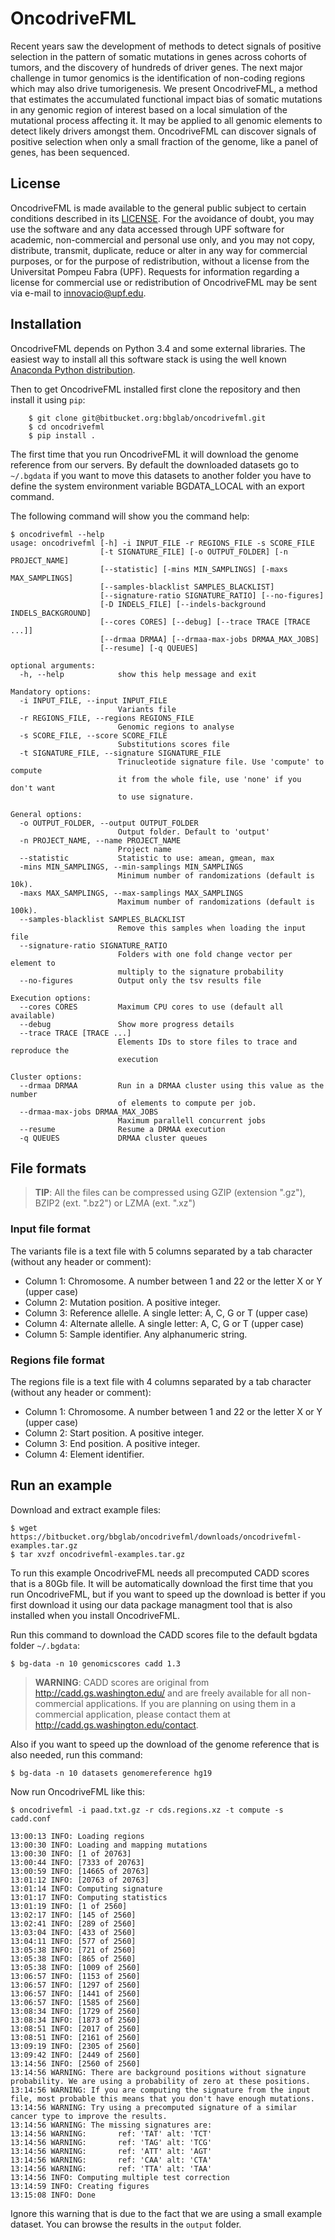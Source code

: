 # OncodriveFML #

Recent years saw the development of methods to detect signals of positive selection in the pattern of somatic mutations in genes across cohorts of tumors, and the discovery of hundreds of driver genes. The next major challenge in tumor genomics is the identification of non-coding regions which may also drive tumorigenesis. We present OncodriveFML, a method that estimates the accumulated functional impact bias of somatic mutations in any genomic region of interest based on a local simulation of the mutational process affecting it. It may be applied to all genomic elements to detect likely drivers amongst them. OncodriveFML can discover signals of positive selection when only a small fraction of the genome, like a panel of genes, has been sequenced.

## License ##
OncodriveFML is made available to the general public subject to certain conditions described in its [LICENSE](LICENSE). For the avoidance of doubt, you may use the software and any data accessed through UPF software for academic, non-commercial and personal use only, and you may not copy, distribute, transmit, duplicate, reduce or alter in any way for commercial purposes, or for the purpose of redistribution, without a license from the Universitat Pompeu Fabra (UPF). Requests for information regarding a license for commercial use or redistribution of OncodriveFML may be sent via e-mail to innovacio@upf.edu.

## Installation ##

OncodriveFML depends on Python 3.4 and some external libraries. The easiest way to install all this software stack is using the well known [Anaconda Python distribution](http://continuum.io/downloads).

Then to get OncodriveFML installed first clone the repository and then install it using ``pip``:

        $ git clone git@bitbucket.org:bbglab/oncodrivefml.git
        $ cd oncodrivefml
        $ pip install .

The first time that you run OncodriveFML it will download the genome reference from our servers. By default the downloaded datasets go to ``~/.bgdata`` if you want to move this datasets to another folder you have to define the system environment variable BGDATA_LOCAL with an export command. 

The following command will show you the command help:

	$ oncodrivefml --help
    usage: oncodrivefml [-h] -i INPUT_FILE -r REGIONS_FILE -s SCORE_FILE
                        [-t SIGNATURE_FILE] [-o OUTPUT_FOLDER] [-n PROJECT_NAME]
                        [--statistic] [-mins MIN_SAMPLINGS] [-maxs MAX_SAMPLINGS]
                        [--samples-blacklist SAMPLES_BLACKLIST]
                        [--signature-ratio SIGNATURE_RATIO] [--no-figures]
                        [-D INDELS_FILE] [--indels-background INDELS_BACKGROUND]
                        [--cores CORES] [--debug] [--trace TRACE [TRACE ...]]
                        [--drmaa DRMAA] [--drmaa-max-jobs DRMAA_MAX_JOBS]
                        [--resume] [-q QUEUES]
    
    optional arguments:
      -h, --help            show this help message and exit
    
    Mandatory options:
      -i INPUT_FILE, --input INPUT_FILE
                            Variants file
      -r REGIONS_FILE, --regions REGIONS_FILE
                            Genomic regions to analyse
      -s SCORE_FILE, --score SCORE_FILE
                            Substitutions scores file
      -t SIGNATURE_FILE, --signature SIGNATURE_FILE
                            Trinucleotide signature file. Use 'compute' to compute
                            it from the whole file, use 'none' if you don't want
                            to use signature.
    
    General options:
      -o OUTPUT_FOLDER, --output OUTPUT_FOLDER
                            Output folder. Default to 'output'
      -n PROJECT_NAME, --name PROJECT_NAME
                            Project name
      --statistic           Statistic to use: amean, gmean, max
      -mins MIN_SAMPLINGS, --min-samplings MIN_SAMPLINGS
                            Minimum number of randomizations (default is 10k).
      -maxs MAX_SAMPLINGS, --max-samplings MAX_SAMPLINGS
                            Maximum number of randomizations (default is 100k).
      --samples-blacklist SAMPLES_BLACKLIST
                            Remove this samples when loading the input file
      --signature-ratio SIGNATURE_RATIO
                            Folders with one fold change vector per element to
                            multiply to the signature probability
      --no-figures          Output only the tsv results file
    
    Execution options:
      --cores CORES         Maximum CPU cores to use (default all available)
      --debug               Show more progress details
      --trace TRACE [TRACE ...]
                            Elements IDs to store files to trace and reproduce the
                            execution
    
    Cluster options:
      --drmaa DRMAA         Run in a DRMAA cluster using this value as the number
                            of elements to compute per job.
      --drmaa-max-jobs DRMAA_MAX_JOBS
                            Maximum parallell concurrent jobs
      --resume              Resume a DRMAA execution
      -q QUEUES             DRMAA cluster queues
      
## File formats ##

> **TIP**:  All the files can be compressed using GZIP (extension ".gz"), BZIP2 (ext. ".bz2") or LZMA (ext. ".xz")

### Input file format ###

The variants file is a text file with 5 columns separated by a tab character (without any header or comment):

* Column 1: Chromosome. A number between 1 and 22 or the letter X or Y (upper case)
* Column 2: Mutation position. A positive integer.
* Column 3: Reference allelle. A single letter: A, C, G or T (upper case)
* Column 4: Alternate allelle. A single letter: A, C, G or T (upper case)
* Column 5: Sample identifier. Any alphanumeric string.
      
### Regions file format ###

The regions file is a text file with 4 columns separated by a tab character (without any header or comment):

* Column 1: Chromosome. A number between 1 and 22 or the letter X or Y (upper case)
* Column 2: Start position. A positive integer.
* Column 3: End position. A positive integer.
* Column 4: Element identifier.

## Run an example ##

Download and extract example files:

    $ wget https://bitbucket.org/bbglab/oncodrivefml/downloads/oncodrivefml-examples.tar.gz
    $ tar xvzf oncodrivefml-examples.tar.gz
    
To run this example OncodriveFML needs all precomputed CADD scores that is a 80Gb file. It will be 
automatically download the first time that you run OncodriveFML, but if you want to speed up the download is better
if you first download it using our data package managment tool that is also installed when you install OncodriveFML.

Run this command to download the CADD scores file to the default bgdata folder `~/.bgdata`:
 
    $ bg-data -n 10 genomicscores cadd 1.3
    
> **WARNING**:  CADD scores are original from http://cadd.gs.washington.edu/ and are freely available for all non-commercial applications. If you are planning on using them in a commercial application, please contact them at http://cadd.gs.washington.edu/contact.

Also if you want to speed up the download of the genome reference that is also needed, run this command:

    $ bg-data -n 10 datasets genomereference hg19

Now run OncodriveFML like this:

    $ oncodrivefml -i paad.txt.gz -r cds.regions.xz -t compute -s cadd.conf
    
    13:00:13 INFO: Loading regions
    13:00:30 INFO: Loading and mapping mutations
    13:00:30 INFO: [1 of 20763]
    13:00:44 INFO: [7333 of 20763]
    13:00:59 INFO: [14665 of 20763]
    13:01:12 INFO: [20763 of 20763]
    13:01:14 INFO: Computing signature
    13:01:17 INFO: Computing statistics
    13:01:19 INFO: [1 of 2560]
    13:02:17 INFO: [145 of 2560]
    13:02:41 INFO: [289 of 2560]
    13:03:04 INFO: [433 of 2560]
    13:04:11 INFO: [577 of 2560]
    13:05:38 INFO: [721 of 2560]
    13:05:38 INFO: [865 of 2560]
    13:05:38 INFO: [1009 of 2560]
    13:06:57 INFO: [1153 of 2560]
    13:06:57 INFO: [1297 of 2560]
    13:06:57 INFO: [1441 of 2560]
    13:06:57 INFO: [1585 of 2560]
    13:08:34 INFO: [1729 of 2560]
    13:08:34 INFO: [1873 of 2560]
    13:08:51 INFO: [2017 of 2560]
    13:08:51 INFO: [2161 of 2560]
    13:09:19 INFO: [2305 of 2560]
    13:09:42 INFO: [2449 of 2560]
    13:14:56 INFO: [2560 of 2560]
    13:14:56 WARNING: There are background positions without signature probability. We are using a probability of zero at these positions.
    13:14:56 WARNING: If you are computing the signature from the input file, most probable this means that you don't have enough mutations.
    13:14:56 WARNING: Try using a precomputed signature of a similar cancer type to improve the results.
    13:14:56 WARNING: The missing signatures are:
    13:14:56 WARNING:       ref: 'TAT' alt: 'TCT'
    13:14:56 WARNING:       ref: 'TAG' alt: 'TCG'
    13:14:56 WARNING:       ref: 'ATT' alt: 'AGT'
    13:14:56 WARNING:       ref: 'CAA' alt: 'CTA'
    13:14:56 WARNING:       ref: 'TTA' alt: 'TAA'
    13:14:56 INFO: Computing multiple test correction
    13:14:59 INFO: Creating figures
    13:15:08 INFO: Done
    
Ignore this warning that is due to the fact that we are using a small example dataset. You can browse the results in the `output` folder.